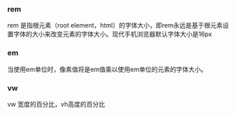 ### rem 
rem 是指根元素（root element，html）的字体大小，即rem永远是基于根元素设置字体的大小来改变元素的字体大小。现代手机浏览器默认字体大小是16px


### em
当使用em单位时，像素值将是em值乘以使用em单位的元素的字体大小。

### vw
vw 宽度的百分比，vh高度的百分比